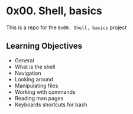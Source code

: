 # 0x00. Shell, basics

This is a repo for the `0x00. Shell, basics` project

## Learning Objectives 

* General
* What is the shell
* Navigation
* Looking around
* Manipulating files
* Working with commands
* Reading man pages
* Keyboards shortcuts for bash
